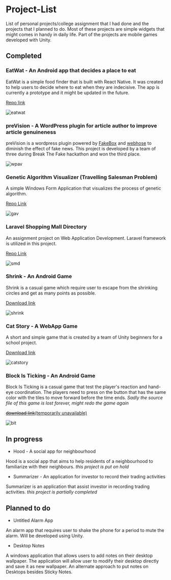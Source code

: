 # Project-List
List of personal projects/college assignment that I had done and the projects that I planned to do. Most of these projects are simple widgets that might comes in handy in daily life. Part of the projects are mobile games developed with Unity.

## Completed
### EatWat - An Android app that decides a place to eat

EatWat is a simple food finder that is built with React Native. It was created to help users to decide where to eat when they are indecisive. The app is currently a prototype and it might be updated in the future.

[Repo link](https://github.com/mevCJ/EatWat-React-Native)

![eatwat](https://github.com/mevCJ/Project-List/blob/master/screenshots/eatwat.jpg "eatwat")

### preVision - A WordPress plugin for article author to improve article genuineness

preVision is a wordpress plugin powered by [FakeBox](https://machinebox.io/docs/fakebox) and [webhose](https://webhose.io/) to diminish the effect of fake news. This project is developed by a team of three during Break The Fake hackathon and won the third place.

![wpav](https://github.com/mevCJ/Project-List/blob/master/screenshots/wp_article_validator.jpg)

### Genetic Algorithm Visualizer (Travelling Salesman Problem)

A simple Windows Form Application that visualizes the process of genetic algorithm.

[Repo Link](https://github.com/mevCJ/Genetic-Algorithm-Visualizer)

![gav](https://github.com/mevCJ/Genetic-Algorithm-Visualizer/blob/master/Graph_t/Ss.png)

### Laravel Shopping Mall Directory

An assignment project on Web Application Development. Laravel framework is utilized in this project. 

[Repo Link](https://github.com/mevCJ/Shopping-Mall-Directory)

![smd](https://raw.githubusercontent.com/mevCJ/Shopping-Mall-Directory/master/screenshot.jpg)

### Shrink - An Android Game

Shrink is a casual game which require user to escape from the shrinking circles and get as many points as possible.

[Download link](https://play.google.com/store/apps/details?id=com.monoman.Shrink)

![shrink](https://github.com/mevCJ/Project-List/blob/master/screenshots/shrink.png "shrink")

### Cat Story - A WebApp Game

A short and simple game that is created by a team of Unity beginners for a school project.

[Download link](https://gamejolt.com/games/catStory/364937)

![catstory](https://github.com/mevCJ/Project-List/blob/master/screenshots/catstory.jpg)

### Block Is Ticking - An Android Game

Block Is Ticking is a casual game that test the player's reaction and hand-eye coordination. The players need to press on the button that has the same color with the tiles to move forward before the time ends. *Sadly the source file of this game is lost forever, might redo the game again*

[~~download link~~(temporarily unavailable)](https://play.google.com/store/apps/details?id=com.monoman.blockIsTicking)

![bit](https://github.com/mevCJ/Project-List/blob/master/screenshots/bit.jpg "screenshot")

## In progress
* Hood - A social app for neighbourhood

Hood is a social app that aims to help residents of a neighbourhood to familiarize with their neighbours. *this project is put on hold*

* Summarizer - An application for investor to record their trading activities

Summarizer is an application that assist investor in recording trading activities. *this project is partially completed*

## Planned to do
* Untitled Alarm App

An alarm app that requires user to shake the phone for a period to mute the alarm. Will be developed using Unity.

* Desktop Notes

A windows application that allows users to add notes on their desktop wallpaper. The application will allow user to modify their desktop directly and save it as new wallpaper. An alternate approach to put notes on Desktops besides Sticky Notes.
